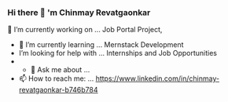 ### Hi there 👋 'm Chinmay Revatgaonkar
🔭 I’m currently working on ... Job Portal Project,
- 🌱 I’m currently learning ... Mernstack Development
- I’m looking for help with ... Internships and Job Opportunities
- - 💬 Ask me about ...
- 📫 How to reach me: ... https://www.linkedin.com/in/chinmay-revatgaonkar-b746b784

<!--
**Cmann01/Cmann01** is a ✨ _special_ ✨ repository because its `README.md` (this file) appears on your GitHub profile.

Here are some ideas to get you started:

- 
- 👯 I’m looking to collaborate on ...
- 🤔 I’m looking for help with ...
- 💬 Ask me about ...
- 📫 How to reach me: ...
- 😄 Pronouns: ...
- ⚡ Fun fact: ...
-->
